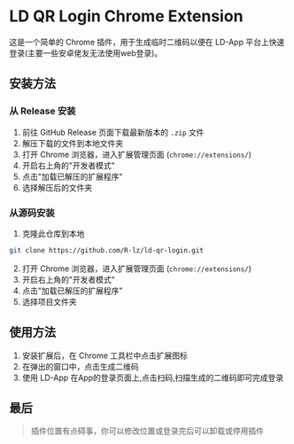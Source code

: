 # LD QR Login Chrome Extension

这是一个简单的 Chrome 插件，用于生成临时二维码以便在 LD-App 平台上快速登录(主要一些安卓佬友无法使用web登录)。


## 安装方法

### 从 Release 安装

1. 前往 GitHub Release 页面下载最新版本的 `.zip` 文件
2. 解压下载的文件到本地文件夹
3. 打开 Chrome 浏览器，进入扩展管理页面 (`chrome://extensions/`)
4. 开启右上角的"开发者模式"
5. 点击"加载已解压的扩展程序"
6. 选择解压后的文件夹

### 从源码安装

1. 克隆此仓库到本地
```bash
git clone https://github.com/R-lz/ld-qr-login.git
```
2. 打开 Chrome 浏览器，进入扩展管理页面 (`chrome://extensions/`)
3. 开启右上角的"开发者模式"
4. 点击"加载已解压的扩展程序"
5. 选择项目文件夹

## 使用方法

1. 安装扩展后，在 Chrome 工具栏中点击扩展图标
2. 在弹出的窗口中，点击生成二维码
3. 使用 LD-App 在App的登录页面上,点击扫码,扫描生成的二维码即可完成登录


## 最后

> 插件位置有点碍事，你可以修改位置或登录完后可以卸载或停用插件